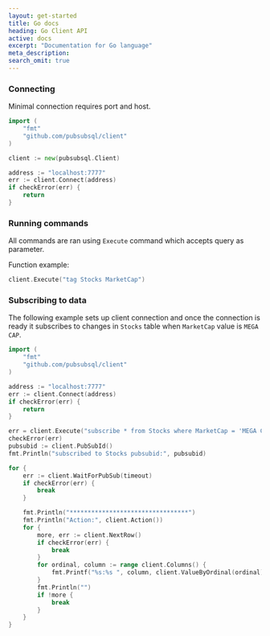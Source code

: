 ```yaml
---
layout: get-started
title: Go docs
heading: Go Client API
active: docs
excerpt: "Documentation for Go language"
meta_description: 
search_omit: true
---
```


### Connecting

Minimal connection requires port and host.


``` go
import (
	"fmt"
	"github.com/pubsubsql/client"
)

client := new(pubsubsql.Client)

address := "localhost:7777"
err := client.Connect(address)
if checkError(err) {
	return
}
```

### Running commands

All commands are ran using `Execute` command which accepts query as parameter.

Function example:

``` go
client.Execute("tag Stocks MarketCap")
```

### Subscribing to data

The following example sets up client connection and once the connection is ready it subscribes to changes in `Stocks` table
when `MarketCap` value is `MEGA CAP`.

``` go
import (
	"fmt"
	"github.com/pubsubsql/client"
)

address := "localhost:7777"
err := client.Connect(address)
if checkError(err) {
	return
}

err = client.Execute("subscribe * from Stocks where MarketCap = 'MEGA CAP'")
checkError(err)
pubsubid := client.PubSubId()
fmt.Println("subscribed to Stocks pubsubid:", pubsubid)

for {
	err := client.WaitForPubSub(timeout)
	if checkError(err) {
		break
	}

	fmt.Println("*********************************")
	fmt.Println("Action:", client.Action())
	for {
		more, err := client.NextRow()
		if checkError(err) {
			break
		}
		for ordinal, column := range client.Columns() {
			fmt.Printf("%s:%s ", column, client.ValueByOrdinal(ordinal))
		}
		fmt.Println("")
		if !more {
			break
		}
	}
}
```
